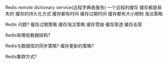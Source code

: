 Redis remote dictionary service(远程字典表服务)
一个远程的缓存
缓存都是易失的
缓存的持久化方式
缓存都有时间
缓存过期时间
缓存都有大小限制
淘汰策略

Redis 问题?
缓存过期策略
缓存淘汰策略
缓存雪崩
缓存穿透
缓存击穿

Redis有哪些数据结构?

Redis与数据库的同步策略?
缓存更新的策略?

Redis集群方式?